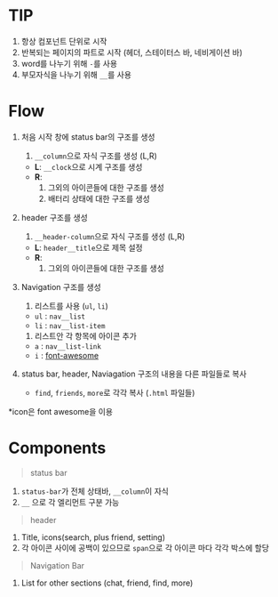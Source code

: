 # TIP
1. 항상 컴포넌트 단위로 시작 
1. 반복되는 페이지의 파트로 시작 (헤더, 스테이터스 바, 네비게이션 바) 
1. word를 나누기 위해 `-`를 사용
1. 부모자식을 나누기 위해 `__`를 사용


# Flow
1. 처음 시작 창에 status bar의 구조를 생성
    1. `__column`으로 자식 구조를 생성 (L,R)
     - **L**: `__clock`으로 시계 구조를 생성
     - **R**: 
        1. 그외의 아이콘들에 대한 구조를 생성
        1. 배터리 상태에 대한 구조를 생성

1. header 구조를 생성
    1. `__header-column`으로 자식 구조를 생성 (L,R)
     - **L**: `header__title`으로 제목 설정
     - **R**: 
        1. 그외의 아이콘들에 대한 구조를 생성

1. Navigation 구조를 생성
    1. 리스트를 사용 (`ul`, `li`)
     - `ul` : `nav__list`
     - `li` : `nav__list-item`
    1. 리스트안 각 항목에 아이콘 추가 
     - `a` : `nav__list-link`
     - `i` : [font-awesome](https://fontawesome.com/icons)

1. status bar, header, Naviagation 구조의 내용을 다른 파일들로 복사
    - `find`, `friends`, `more`로 각각 복사 (`.html` 파일들)    


*icon은 font awesome을 이용
    


# Components
> status bar
1. `status-bar`가 전체 상태바, `__column`이 자식 
1. `__` 으로 각 엘리먼트 구분 가능

> header
1. Title, icons(search, plus friend, setting)
1. 각 아이콘 사이에 공백이 있으므로 `span`으로 각 아이콘 마다 각각 박스에 할당

> Navigation Bar
1. List for other sections (chat, friend, find, more)